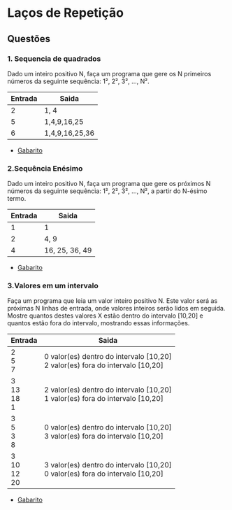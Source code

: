 # Laços de Repetição


## Questões

### 1. Sequencia de quadrados
Dado um inteiro positivo N, faça um programa que gere os N primeiros números da seguinte sequência: 1², 2², 3², …, N².

Entrada   | Saida
--------- | ------
2| 1, 4
5| 1,4,9,16,25
6|1,4,9,16,25,36


* [Gabarito](./qst01.lua)

### 2.Sequência Enésimo
Dado um inteiro positivo N, faça um programa que gere os próximos N números da seguinte sequência: 1², 2², 3², …, N², a partir do N-ésimo termo.

Entrada   | Saida
--------- | ------
1| 1
2| 4, 9
4| 16, 25, 36, 49


* [Gabarito](./qst02.lua)
### 3.Valores em um intervalo

Faça um programa que leia um valor inteiro positivo N. Este valor será as próximas N linhas de entrada, onde valores inteiros serão lidos em seguida.
Mostre quantos destes valores X estão dentro do intervalo [10,20] e quantos estão fora do intervalo, mostrando essas informações.

Entrada   | Saida
--------- | ------
2<br>5<br>7| 0 valor(es) dentro do intervalo [10,20]<br>2 valor(es) fora do intervalo [10,20]
3<br>13<br>18<br>1| 2 valor(es) dentro do intervalo [10,20]<br>1 valor(es) fora do intervalo [10,20]
3<br>5<br>3<br>8| 0 valor(es) dentro do intervalo [10,20]<br>3 valor(es) fora do intervalo [10,20]
3<br>10<br>12<br>20|3 valor(es) dentro do intervalo [10,20]<br>0 valor(es) fora do intervalo [10,20]



* [Gabarito](./qst02.lua)

